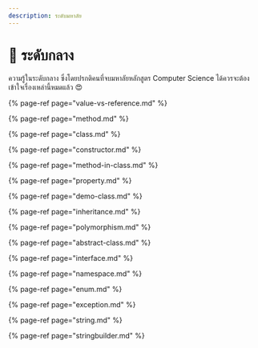 ```yaml
---
description: ระดับมหาลัย
---
```


# 🧑 ระดับกลาง

ความรู้ในระดับกลาง ซึ่งโดยปรกติคนที่จบมหาลัยหลักสูตร Computer Science ได้ควรจะต้องเข้าใจเรื่องเหล่านี้หมดแล้ว 😍

{% page-ref page="value-vs-reference.md" %}

{% page-ref page="method.md" %}

{% page-ref page="class.md" %}

{% page-ref page="constructor.md" %}

{% page-ref page="method-in-class.md" %}

{% page-ref page="property.md" %}

{% page-ref page="demo-class.md" %}

{% page-ref page="inheritance.md" %}

{% page-ref page="polymorphism.md" %}

{% page-ref page="abstract-class.md" %}

{% page-ref page="interface.md" %}

{% page-ref page="namespace.md" %}

{% page-ref page="enum.md" %}

{% page-ref page="exception.md" %}

{% page-ref page="string.md" %}

{% page-ref page="stringbuilder.md" %}

